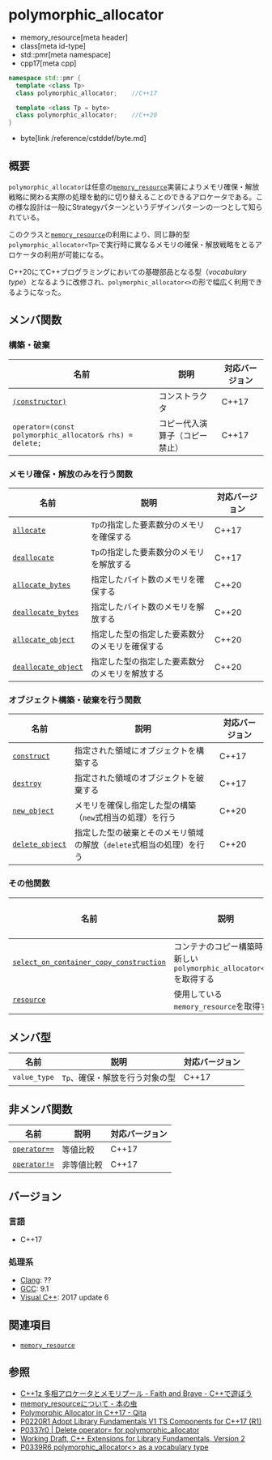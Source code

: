 # polymorphic_allocator
* memory_resource[meta header]
* class[meta id-type]
* std::pmr[meta namespace]
* cpp17[meta cpp]

```cpp
namespace std::pmr {
  template <class Tp>
  class polymorphic_allocator;    //C++17

  template <class Tp = byte>
  class polymorphic_allocator;    //C++20
}
```
* byte[link /reference/cstddef/byte.md]

## 概要
`polymorphic_allocator`は任意の[`memory_resource`](memory_resource.md)実装によりメモリ確保・解放戦略に関わる実際の処理を動的に切り替えることのできるアロケータである。この様な設計は一般にStrategyパターンというデザインパターンの一つとして知られている。 

このクラスと[`memory_resource`](memory_resource.md)の利用により、同じ静的型`polymorphic_allocator<Tp>`で実行時に異なるメモリの確保・解放戦略をとるアロケータの利用が可能になる。

C++20にてC++プログラミングにおいての基礎部品となる型（*vocabulary type*）となるように改修され、`polymorphic_allocator<>`の形で幅広く利用できるようになった。

## メンバ関数

### 構築・破棄

| 名前            | 説明           | 対応バージョン |
|-----------------|----------------|----------------|
| [`(constructor)`](polymorphic_allocator/op_constructor.md) | コンストラクタ | C++17 |
| `operator=(const polymorphic_allocator& rhs) = delete;`     | コピー代入演算子（コピー禁止）     | C++17 |

### メモリ確保・解放のみを行う関数

| 名前            | 説明           | 対応バージョン |
|-----------------|----------------|----------------|
| [`allocate`](polymorphic_allocator/allocate.md) | `Tp`の指定した要素数分のメモリを確保する | C++17 |
| [`deallocate`](polymorphic_allocator/deallocate.md) | `Tp`の指定した要素数分のメモリを解放する | C++17 |
| [`allocate_bytes`](polymorphic_allocator/allocate_bytes.md) | 指定したバイト数のメモリを確保する | C++20 |
| [`deallocate_bytes`](polymorphic_allocator/deallocate_bytes.md) | 指定したバイト数のメモリを解放する | C++20 |
| [`allocate_object`](polymorphic_allocator/allocate_object.md) | 指定した型の指定した要素数分のメモリを確保する | C++20 |
| [`deallocate_object`](polymorphic_allocator/deallocate_object.md) | 指定した型の指定した要素数分のメモリを解放する | C++20 |

### オブジェクト構築・破棄を行う関数

| 名前            | 説明           | 対応バージョン |
|-----------------|----------------|----------------|
| [`construct`](polymorphic_allocator/construct.md) | 指定された領域にオブジェクトを構築する | C++17 |
| [`destroy`](polymorphic_allocator/destroy.md) | 指定された領域のオブジェクトを破棄する | C++17 |
| [`new_object`](polymorphic_allocator/new_object.md) | メモリを確保し指定した型の構築（`new`式相当の処理）を行う | C++20 |
| [`delete_object`](polymorphic_allocator/delete_object.md) | 指定した型の破棄とそのメモリ領域の解放（`delete`式相当の処理）を行う | C++20 |

### その他関数

| 名前            | 説明           | 対応バージョン |
|-----------------|----------------|----------------|
| [`select_on_container_copy_construction`](polymorphic_allocator/select_on_container_copy_construction.md) | コンテナのコピー構築時に新しい`polymorphic_allocator<Tp>`を取得する | C++17 |
| [`resource`](polymorphic_allocator/resource.md) | 使用している`memory_resource`を取得する | C++17 |

## メンバ型

| 名前            | 説明           | 対応バージョン |
|-----------------|----------------|----------------|
| `value_type` | `Tp`、確保・解放を行う対象の型 | C++17 |

## 非メンバ関数

| 名前            | 説明           | 対応バージョン |
|-----------------|----------------|----------------|
| [`operator==`](polymorphic_allocator/op_equal.md) | 等値比較 | C++17 |
| [`operator!=`](polymorphic_allocator/op_not_equal.md) | 非等値比較 | C++17 |

## バージョン
### 言語
- C++17

### 処理系
- [Clang](/implementation.md#clang): ??
- [GCC](/implementation.md#gcc): 9.1
- [Visual C++](/implementation.md#visual_cpp): 2017 update 6

## 関連項目
- [`memory_resource`](memory_resource.md)


## 参照
- [C++1z 多相アロケータとメモリプール - Faith and Brave - C++で遊ぼう ](https://faithandbrave.hateblo.jp/entry/2016/08/08/170454)
- [memory_resourceについて - 本の虫](https://cpplover.blogspot.com/2015/09/memoryresource.html)
- [Polymorphic Allocator in C++17 - Qita](https://qiita.com/MitsutakaTakeda/items/48980faa9498c46b15b2)
- [P0220R1 Adopt Library Fundamentals V1 TS Components for C++17 (R1)](http://www.open-std.org/jtc1/sc22/wg21/docs/papers/2016/p0220r1.html)
- [P0337r0 | Delete operator= for polymorphic_allocator](http://www.open-std.org/jtc1/sc22/wg21/docs/papers/2016/p0337r0.html)
- [Working Draft, C++ Extensions for Library Fundamentals, Version 2](http://www.open-std.org/jtc1/sc22/wg21/docs/papers/2015/n4562.html#memory.resource.synop)
- [P0339R6 polymorphic_allocator<> as a vocabulary type](http://www.open-std.org/jtc1/sc22/wg21/docs/papers/2019/p0339r6.pdf)
